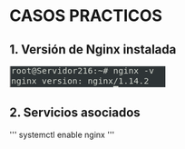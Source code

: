# CASOS PRACTICOS  

## 1. Versión de Nginx instalada  

![Versión](https://github.com/anasalasro/Nginx/blob/main/tareaNginx/version.png)  

## 2. Servicios asociados
''' systemctl enable nginx '''

